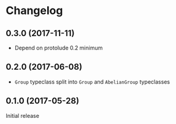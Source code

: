 # Changelog

## 0.3.0 (2017-11-11)

* Depend on protolude 0.2 minimum

## 0.2.0 (2017-06-08)

* `Group` typeclass split into `Group` and `AbelianGroup` typeclasses

## 0.1.0 (2017-05-28)

Initial release
